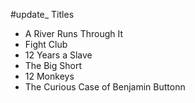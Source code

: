 #update_ Titles

* A River Runs Through It
* Fight Club
* 12 Years a Slave
* The Big Short
* 12 Monkeys
* The Curious Case of Benjamin Buttonn


